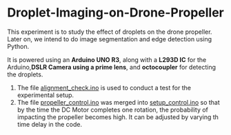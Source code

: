 # Droplet-Imaging-on-Drone-Propeller

This experiment is to study the effect of droplets on the drone propeller. Later on, we intend to do image segmentation and edge detection using Python. 

It is powered using an **Arduino UNO R3**, along with a **L293D IC** for the Arduino,**DSLR Camera using a prime lens**, and **octocoupler** for detecting the droplets. 

   1) The file [alignment_check.ino](https://github.com/abhiraaam/Droplet-Imaging-on-Drone-Propeller/blob/main/alignment_check.ino) is used to conduct a test for the       experimental setup.
   2) The file [propeller_control.ino](https://github.com/abhiraaam/Droplet-Imaging-on-Drone-Propeller/blob/main/propeller_control.ino) was merged into                     [setup_control.ino](https://github.com/abhiraaam/Droplet-Imaging-on-Drone-Propeller/blob/main/setup_control.ino) so that by the time the DC Motor completes one       rotation, the probability of impacting the propeller becomes high. It can be adjusted by varying th time delay in the code. 
